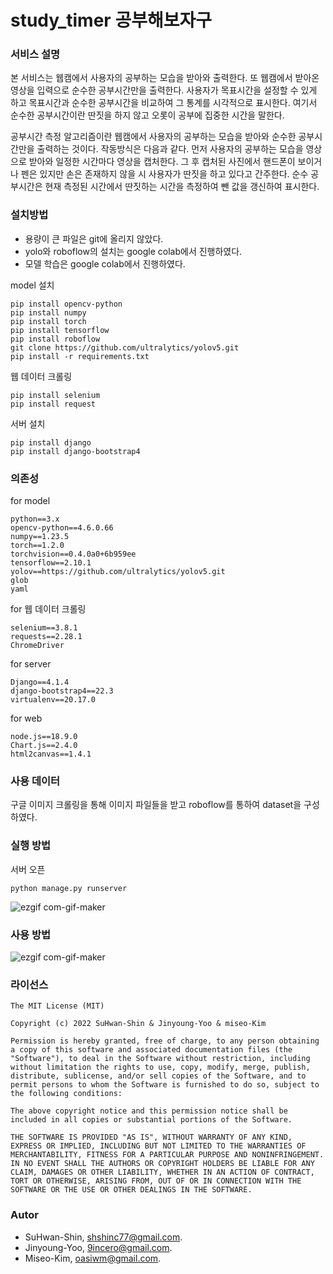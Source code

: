 # study_timer 공부해보자구

### 서비스 설명

본 서비스는 웹캠에서 사용자의 공부하는 모습을 받아와 출력한다. 또 웹캠에서 받아온 영상을 입력으로 순수한 공부시간만을 출력한다. 사용자가 목표시간을 설정할 수 있게 하고 목표시간과 순수한 공부시간을 비교하여 그 통계를 시각적으로 표시한다. 여기서 순수한 공부시간이란 딴짓을 하지 않고 오롯이 공부에 집중한 시간을 말한다.

 공부시간 측정 알고리즘이란 웹캠에서 사용자의 공부하는 모습을 받아와 순수한 공부시간만을 출력하는 것이다. 작동방식은 다음과 같다. 먼저 사용자의 공부하는 모습을 영상으로 받아와 일정한 시간마다 영상을 캡처한다. 그 후 캡처된 사진에서 핸드폰이 보이거나 펜은 있지만 손은 존재하지 않을 시 사용자가 딴짓을 하고 있다고 간주한다. 순수 공부시간은 현재 측정된 시간에서 딴짓하는 시간을 측정하여 뺀 값을 갱신하여 표시한다. 

### 설치방법

 - 용량이 큰 파일은 git에 올리지 않았다.
 - yolo와 roboflow의 설치는 google colab에서 진행하였다.
 - 모델 학습은 google colab에서 진행하였다.

model 설치
 ```
 pip install opencv-python
 pip install numpy
 pip install torch
 pip install tensorflow
 pip install roboflow 
 git clone https://github.com/ultralytics/yolov5.git
 pip install -r requirements.txt
 ```
웹 데이터 크롤링
 ```
 pip install selenium
 pip install request
 ```
서버 설치
 ```
 pip install django
 pip install django-bootstrap4
 ```
 
### 의존성

for model
 ```
 python==3.x
 opencv-python==4.6.0.66
 numpy==1.23.5
 torch==1.2.0
 torchvision==0.4.0a0+6b959ee
 tensorflow==2.10.1
 yolov==https://github.com/ultralytics/yolov5.git
 glob
 yaml
 ```
 
for 웹 데이터 크롤링
 ```
 selenium==3.8.1
 requests==2.28.1
 ChromeDriver
 ```
 
for server
 ```
 Django==4.1.4
 django-bootstrap4==22.3
 virtualenv==20.17.0
 ```
 
for web
 ```
node.js==18.9.0
Chart.js==2.4.0
html2canvas==1.4.1 
 ```

### 사용 데이터

구글 이미지 크롤링을 통해 이미지 파일들을 받고 roboflow를 통하여 dataset을 구성하였다.

### 실행 방법

서버 오픈
 ```
python manage.py runserver
 ```
 
 ![ezgif com-gif-maker](https://user-images.githubusercontent.com/49019187/206849937-56618a90-d061-40ae-b987-81c90016c7b4.gif)


### 사용 방법

![ezgif com-gif-maker](https://user-images.githubusercontent.com/49019187/206850211-2fa6e5d4-d0da-4226-abad-e8ffc55032b2.gif)


### 라이선스
 ```
The MIT License (MIT)

Copyright (c) 2022 SuHwan-Shin & Jinyoung-Yoo & miseo-Kim

Permission is hereby granted, free of charge, to any person obtaining a copy of this software and associated documentation files (the "Software"), to deal in the Software without restriction, including without limitation the rights to use, copy, modify, merge, publish, distribute, sublicense, and/or sell copies of the Software, and to permit persons to whom the Software is furnished to do so, subject to the following conditions:

The above copyright notice and this permission notice shall be included in all copies or substantial portions of the Software.

THE SOFTWARE IS PROVIDED "AS IS", WITHOUT WARRANTY OF ANY KIND, EXPRESS OR IMPLIED, INCLUDING BUT NOT LIMITED TO THE WARRANTIES OF MERCHANTABILITY, FITNESS FOR A PARTICULAR PURPOSE AND NONINFRINGEMENT. IN NO EVENT SHALL THE AUTHORS OR COPYRIGHT HOLDERS BE LIABLE FOR ANY CLAIM, DAMAGES OR OTHER LIABILITY, WHETHER IN AN ACTION OF CONTRACT, TORT OR OTHERWISE, ARISING FROM, OUT OF OR IN CONNECTION WITH THE SOFTWARE OR THE USE OR OTHER DEALINGS IN THE SOFTWARE.

 ```
### Autor
 - SuHwan-Shin, shshinc77@gmail.com.
 - Jinyoung-Yoo, 9incero@gmail.com.
 - Miseo-Kim, oasiwm@gmail.com.
